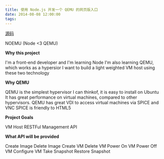 ```yaml
---
title: 使用 Node.js 开发一个 QEMU 的网页版入口
date: 2014-08-08 12:00:00
tags:
---
```


[源码](https://github.com/longtian/noemu)

NOEMU (Node <3 QEMU)

**Why this project**

I'm a front-end developer and I'm learning Node
I'm also learning QEMU, which works as a hypersior
I want to build a light weighted VM host using these two technology

**Why QEMU**

QEMU is the simplest hypervisor I can thinkof, it is easy to install on Ubuntu
It has great performance on virtual machines, compared to other hypervisors.
QEMU has great VDI to access virtual machines via SPICE and VNC
SPICE is friendly to HTML5

**Project Goals**

VM Host
RESTFul Management API

**What API will be provided**

Create Image
Delete Image
Create VM
Delete VM
Power On VM
Power Off VM
Configure VM
Take Snapshot
Restore Snapshot
